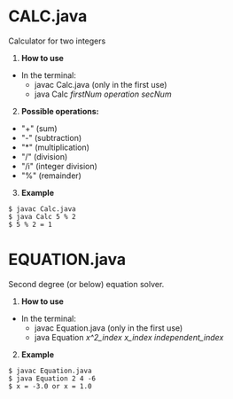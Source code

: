 # CALC.java

Calculator for two integers

1. **How to use**
  - In the terminal:
    - javac Calc.java (only in the first use)
    - java Calc *firstNum* *operation* *secNum*

2. **Possible operations:**
  - "+" (sum)
  - "-" (subtraction)
  - "*" (multiplication)
  - "/" (division)
  - "/i" (integer division)
  - "%" (remainder)

3. **Example**
  ```
  $ javac Calc.java
  $ java Calc 5 % 2
  $ 5 % 2 = 1
  ```
  
# EQUATION.java

Second degree (or below) equation solver.
1. **How to use**
  - In the terminal:
    - javac Equation.java (only in the first use)
    - java Equation *x^2_index* *x_index* *independent_index*

2. **Example**
  ```
  $ javac Equation.java
  $ java Equation 2 4 -6
  $ x = -3.0 or x = 1.0
  ```
